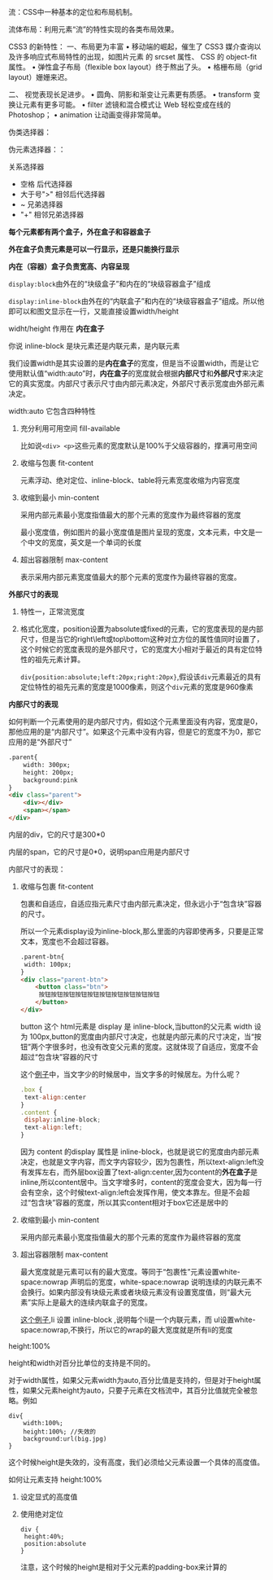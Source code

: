 流：CSS中一种基本的定位和布局机制。

流体布局：利用元素“流”的特性实现的各类布局效果。

CSS3 的新特性：
一、布局更为丰富
• 移动端的崛起，催生了 CSS3 媒介查询以及许多响应式布局特性的出现，如图片元素
的 srcset 属性、 CSS 的 object-fit 属性。
• 弹性盒子布局（flexible box layout）终于熬出了头。
• 格栅布局（grid layout）姗姗来迟。

二、 视觉表现长足进步。
• 圆角、阴影和渐变让元素更有质感。
• transform 变换让元素有更多可能。
• filter 滤镜和混合模式让 Web 轻松变成在线的 Photoshop；
• animation 让动画变得非常简单。

伪类选择器：

伪元素选择器：：

关系选择器

* 空格 后代选择器
* 大于号">" 相邻后代选择器
* ~ 兄弟选择器
* "+" 相邻兄弟选择器

**每个元素都有两个盒子，外在盒子和容器盒子**

**外在盒子负责元素是可以一行显示，还是只能换行显示**

**内在（容器）盒子负责宽高、内容呈现**

`display:block`由外在的“块级盒子”和内在的“块级容器盒子”组成

`display:inline-block`由外在的“内联盒子”和内在的“块级容器盒子”组成。所以他即可以和图文显示在一行，又能直接设置width/height

widht/height 作用在 **内在盒子**

你说 inline-block 是块元素还是内联元素，是内联元素

我们设置width是其实设置的是**内在盒子**的宽度，但是当不设置width，而是让它使用默认值“width:auto”时，**内在盒子**的宽度就会根据**内部尺寸**和**外部尺寸**来决定它的真实宽度。内部尺寸表示尺寸由内部元素决定，外部尺寸表示宽度由外部元素决定。

width:auto 它包含四种特性

1. 充分利用可用空间  fill-available

   比如说`<div> <p>`这些元素的宽度默认是100%于父级容器的，撑满可用空间

2. 收缩与包裹 fit-content

   元素浮动、绝对定位、inline-block、table将元素宽度收缩为内容宽度

3. 收缩到最小 min-content

   采用内部元素最小宽度指值最大的那个元素的宽度作为最终容器的宽度

   最小宽度值，例如图片的最小宽度值是图片呈现的宽度，文本元素，中文是一个中文的宽度，英文是一个单词的长度

4. 超出容器限制 max-content

   表示采用内部元素宽度值最大的那个元素的宽度作为最终容器的宽度。

**外部尺寸的表现**

1. 特性一，正常流宽度

2. 格式化宽度，position设置为absolute或fixed的元素，它的宽度表现的是内部尺寸，但是当它的right\left或top\bottom这种对立方位的属性值同时设置了，这个时候它的宽度表现的是外部尺寸，它的宽度大小相对于最近的具有定位特性的祖先元素计算。

   `div{position:absolute;left:20px;right:20px}`,假设该`div`元素最近的具有定位特性的祖先元素的宽度是1000像素，则这个`div`元素的宽度是960像素

**内部尺寸的表现**

如何判断一个元素使用的是内部尺寸内，假如这个元素里面没有内容，宽度是0，那他应用的是“内部尺寸”。如果这个元素中没有内容，但是它的宽度不为0，那它应用的是“外部尺寸”

```html
.parent{
    width: 300px;
    height: 200px;
    background:pink
}
<div class="parent">
    <div></div>
    <span></span>
</div>
```

内层的div，它的尺寸是300*0

内层的span，它的尺寸是0*0，说明span应用是内部尺寸

内部尺寸的表现：

1. 收缩与包裹 fit-content 

   包裹和自适应，自适应指元素尺寸由内部元素决定，但永远小于“包含块”容器的尺寸。

   所以一个元素display设为inline-block,那么里面的内容即使再多，只要是正常文本，宽度也不会超过容器。

   ```html
   .parent-btn{
   	width: 100px;
   }
   <div class="parent-btn">
       <button class="btn">
       	按钮按钮按钮按钮按钮按钮按钮按钮按钮按钮
       </button>
   </div>
   ```

   button 这个 html元素是 display 是 inline-block,当button的父元素 width 设为 100px,button的宽度由内部尺寸决定，也就是内部元素的尺寸决定，当“按钮”两个字很多时，也没有改变父元素的宽度。这就体现了自适应，宽度不会超过“包含块”容器的尺寸

   这个[例子](https://demo.cssworld.cn/3/2-5.php)中，当文字少的时候居中，当文字多的时候居左。为什么呢？

   ```javascript
   .box {
   	text-align:center
   }
   .content {
   	display:inline-block;
   	text-align:left;
   }
   ```

   因为 content 的display 属性是 inline-block，也就是说它的宽度由内部元素决定，也就是文字内容，而文字内容较少，因为包裹性，所以text-align:left没有发挥左右，而外层box设置了text-align:center,因为content的**外在盒子**是inline,所以content居中。当文字增多时，content的宽度会变大，因为每一行会有空余，这个时候text-align:left会发挥作用，使文本靠左。但是不会超过“包含块”容器的宽度，所以其实content相对于box它还是居中的

2. 收缩到最小 min-content

   采用内部元素最小宽度指值最大的那个元素的宽度作为最终容器的宽度

3. 超出容器限制 max-content

   最大宽度就是元素可以有的最大宽度。等同于“包裹性”元素设置white-space:nowrap 声明后的宽度，white-space:nowrap 说明连续的内联元素不会换行。如果内部没有块级元素或者块级元素没有设置宽度值，则“最大元素”实际上是最大的连续内联盒子的宽度。

   [这个例子](https://demo.cssworld.cn/3/2-7.php),li 设置 inline-block ,说明每个li是一个内联元素，而 ul设置white-space:nowrap,不换行，所以它的wrap的最大宽度就是所有li的宽度



height:100%

height和width对百分比单位的支持是不同的。

对于width属性，如果父元素width为auto,百分比值是支持的，但是对于height属性，如果父元素height为auto，只要子元素在文档流中，其百分比值就完全被忽略。例如

```
div{
	width:100%;
	height:100%; //失效的
	background:url(big.jpg)
}
```

这个时候height是失效的，没有高度，我们必须给父元素设置一个具体的高度值。

如何让元素支持 height:100%

1. 设定显式的高度值

2. 使用绝对定位

   ```
   div {
   	height:40%;
   	position:absolute
   }
   ```

   注意，这个时候的height是相对于父元素的padding-box来计算的